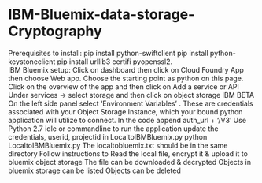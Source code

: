 # IBM-Bluemix-data-storage-Cryptography
Prerequisites to install:
 pip install python-swiftclient
 pip install python-keystoneclient
 pip install urllib3 certifi pyopenssl2.	
 IBM Bluemix setup:
Click on dashboard then click on Cloud Foundry App then choose Web app.
Choose the starting point as python on this page.
Click on the overview of the app and then click on Add a service or API 
Under services -> select storage and then click on object storage IBM BETA
On the left side panel select ‘Environment Variables’ . These are credentials associated with your Object Storage Instance, which your bound python application will utilize to connect. 
In the code append auth_url + ‘/V3’
Use Python 2.7 idle or commandline to run the application
update the credentials, userid, projectid in LocaltoIBMBluemix.py
python LocaltoIBMBluemix.py
The localtobluemix.txt should be in the same directory
Follow instructions to
Read the local file, encrypt it & upload it to bluemix object storage
The file can be downloaded & decrypted
Objects in bluemix storage can be listed
Objects can be deleted
